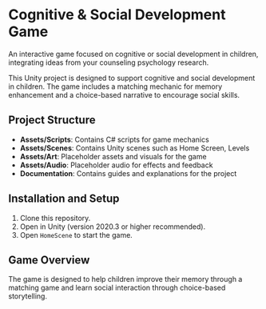 # Cognitive & Social Development Game
An interactive game focused on cognitive or social development in children, integrating ideas from your counseling psychology research.

This Unity project is designed to support cognitive and social development in children. 
The game includes a matching mechanic for memory enhancement and a choice-based narrative to encourage social skills.

## Project Structure
- **Assets/Scripts**: Contains C# scripts for game mechanics
- **Assets/Scenes**: Contains Unity scenes such as Home Screen, Levels
- **Assets/Art**: Placeholder assets and visuals for the game
- **Assets/Audio**: Placeholder audio for effects and feedback
- **Documentation**: Contains guides and explanations for the project

## Installation and Setup
1. Clone this repository.
2. Open in Unity (version 2020.3 or higher recommended).
3. Open `HomeScene` to start the game.

## Game Overview
The game is designed to help children improve their memory through a matching game and learn social interaction through choice-based storytelling.
